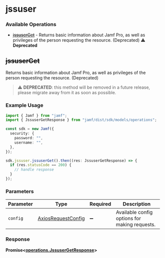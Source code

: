 # jssuser

### Available Operations

* [~~jssuserGet~~](#jssuserget) - Returns basic information about Jamf Pro, as well as privileges of the person requesting the resource. (Deprecated) :warning: **Deprecated**

## ~~jssuserGet~~

Returns basic information about Jamf Pro, as well as privileges of the person requesting the resource. (Deprecated)

> :warning: **DEPRECATED**: this method will be removed in a future release, please migrate away from it as soon as possible.

### Example Usage

```typescript
import { Jamf } from "jamf";
import { JssuserGetResponse } from "jamf/dist/sdk/models/operations";

const sdk = new Jamf({
  security: {
    password: "",
    username: "",
  },
});

sdk.jssuser.jssuserGet().then((res: JssuserGetResponse) => {
  if (res.statusCode == 200) {
    // handle response
  }
});
```

### Parameters

| Parameter                                                    | Type                                                         | Required                                                     | Description                                                  |
| ------------------------------------------------------------ | ------------------------------------------------------------ | ------------------------------------------------------------ | ------------------------------------------------------------ |
| `config`                                                     | [AxiosRequestConfig](https://axios-http.com/docs/req_config) | :heavy_minus_sign:                                           | Available config options for making requests.                |


### Response

**Promise<[operations.JssuserGetResponse](../../models/operations/jssusergetresponse.md)>**

